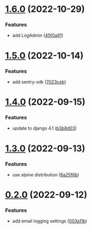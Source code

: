 # [1.6.0](https://github.com/ghorbani-mohammad/Crawler-Framework/compare/v1.5.0...v1.6.0) (2022-10-29)


### Features

* add LogAdmin ([45f0a91](https://github.com/ghorbani-mohammad/Crawler-Framework/commit/45f0a917c0daa6f7648b5caa339e5c5de0a45079))



# [1.5.0](https://github.com/ghorbani-mohammad/Crawler-Framework/compare/v1.4.0...v1.5.0) (2022-10-14)


### Features

* add sentry-sdk ([7023ceb](https://github.com/ghorbani-mohammad/Crawler-Framework/commit/7023ceb2ec292ad71df545eb55dd4a4a5620ee7b))



# [1.4.0](https://github.com/ghorbani-mohammad/Crawler-Framework/compare/v1.3.0...v1.4.0) (2022-09-15)


### Features

* update to django 4.1 ([b3b8d03](https://github.com/ghorbani-mohammad/Crawler-Framework/commit/b3b8d03f9009afc60fce8f11b56da4154e10c1d3))



# [1.3.0](https://github.com/ghorbani-mohammad/Crawler-Framework/compare/v0.2.0...v1.3.0) (2022-09-13)


### Features

* use alpine distribution ([6a25f6b](https://github.com/ghorbani-mohammad/Crawler-Framework/commit/6a25f6b8446a52dbd86190a98320e90ebdfcec9f))



# [0.2.0](https://github.com/ghorbani-mohammad/Crawler-Framework/compare/v0.1.0...v0.2.0) (2022-09-12)


### Features

* add email logging settings ([003a11b](https://github.com/ghorbani-mohammad/Crawler-Framework/commit/003a11b749c5ce2ba21a79a783227fa0fdb1aa87))



